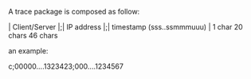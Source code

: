 A trace package is composed as follow:

| Client/Server |;| IP address |;| timestamp (sss..ssmmmuuu) |
      1 char        20 chars            46 chars

an example:

c;00000....1323423;000....1234567
